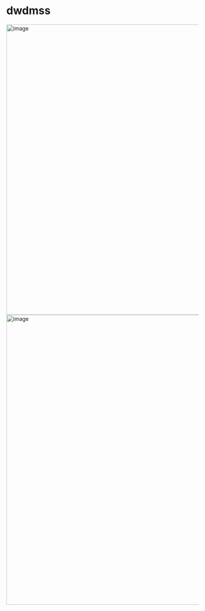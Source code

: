 # dwdmss
<img width="1007" height="759" alt="image" src="https://github.com/user-attachments/assets/406c81ae-8575-479d-bc03-0a3b8dc5ff4a" />


















<img width="1005" height="758" alt="image" src="https://github.com/user-attachments/assets/d42c807c-4318-40e3-81b7-b0db6bb44773" />
